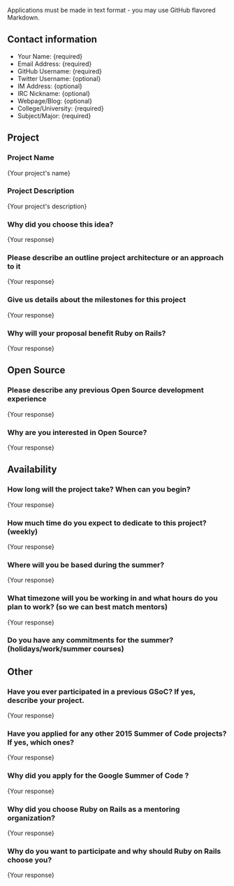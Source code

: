 Applications must be made in text format - you may use GitHub flavored Markdown.

## Contact information

* Your Name: {required}
* Email Address: {required}
* GitHub Username: {required}
* Twitter Username: {optional}
* IM Address: {optional}
* IRC Nickname: {optional}
* Webpage/Blog: {optional}
* College/University: {required}
* Subject/Major: {required}

## Project

### Project Name

{Your project's name}

### Project Description

{Your project's description}

### Why did you choose this idea?

{Your response}

### Please describe an outline project architecture or an approach to it

{Your response}

### Give us details about the milestones for this project

{Your response}

### Why will your proposal benefit Ruby on Rails?

{Your response}

## Open Source

### Please describe any previous Open Source development experience

{Your response}

### Why are you interested in Open Source?

{Your response}

## Availability

### How long will the project take? When can you begin?

{Your response}

### How much time do you expect to dedicate to this project? (weekly)

{Your response}

### Where will you be based during the summer?

{Your response}

### What timezone will you be working in and what hours do you plan to work? (so we can best match mentors)

{Your response}

### Do you have any commitments for the summer? (holidays/work/summer courses)

## Other

### Have you ever participated in a previous GSoC? If yes, describe your project.

{Your response}

### Have you applied for any other 2015 Summer of Code projects? If yes, which ones?

{Your response}

### Why did you apply for the Google Summer of Code ?

{Your response}

### Why did you choose Ruby on Rails as a mentoring organization?

{Your response}

### Why do you want to participate and why should Ruby on Rails choose you?

{Your response}
